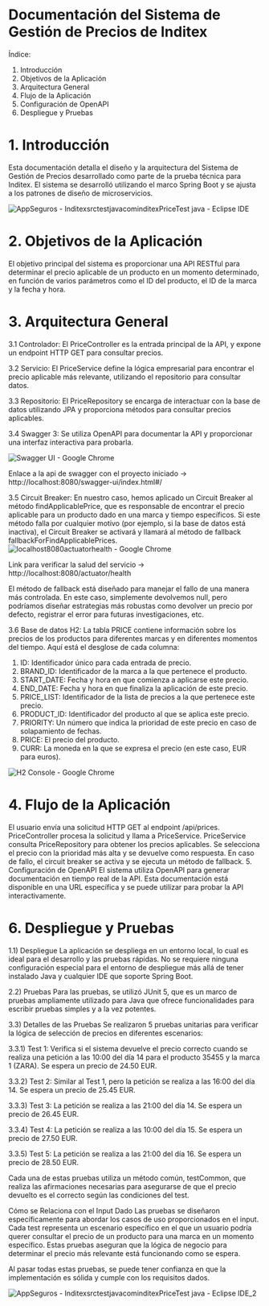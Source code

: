 # Documentación del Sistema de Gestión de Precios de Inditex

Índice: 
1) Introducción
2) Objetivos de la Aplicación
3) Arquitectura General
4) Flujo de la Aplicación
5) Configuración de OpenAPI
6) Despliegue y Pruebas

# 1. Introducción
Esta documentación detalla el diseño y la arquitectura del Sistema de Gestión de Precios desarrollado como parte de la prueba técnica para Inditex. El sistema se desarrolló utilizando el marco Spring Boot y se ajusta a los patrones de diseño de microservicios.

![AppSeguros - InditexsrctestjavacominditexPriceTest java - Eclipse IDE](https://github.com/luiscalderon1994/inditext-technical/assets/143569057/138dbf43-4b27-440e-a9ba-e3e305e7d46a)



# 2. Objetivos de la Aplicación
El objetivo principal del sistema es proporcionar una API RESTful para determinar el precio aplicable de un producto en un momento determinado, en función de varios parámetros como el ID del producto, el ID de la marca y la fecha y hora.

# 3. Arquitectura General
3.1 Controlador:
El PriceController es la entrada principal de la API, y expone un endpoint HTTP GET para consultar precios.

3.2 Servicio:
El PriceService define la lógica empresarial para encontrar el precio aplicable más relevante, utilizando el repositorio para consultar datos.

3.3 Repositorio:
El PriceRepository se encarga de interactuar con la base de datos utilizando JPA y proporciona métodos para consultar precios aplicables.

3.4 Swagger 3: 
Se utiliza OpenAPI para documentar la API y proporcionar una interfaz interactiva para probarla.

![Swagger UI - Google Chrome](https://github.com/luiscalderon1994/inditext-technical/assets/143569057/15b60d4d-0dd0-4f76-8f0d-caacd1957a74)


Enlace a la api de swagger con el proyecto iniciado -> http://localhost:8080/swagger-ui/index.html#/

3.5 Circuit Breaker: 
En nuestro caso, hemos aplicado un Circuit Breaker al método findApplicablePrice, que es responsable de encontrar el precio aplicable para un producto dado en una marca y tiempo específicos. Si este método falla por cualquier motivo (por ejemplo, si la base de datos está inactiva), el Circuit Breaker se activará y llamará al método de fallback fallbackForFindApplicablePrices.
![localhost8080actuatorhealth - Google Chrome](https://github.com/luiscalderon1994/inditext-technical/assets/143569057/3908a53b-97c9-4e91-8449-365eb281166d)


Link para verificar la salud del servicio -> http://localhost:8080/actuator/health

El método de fallback está diseñado para manejar el fallo de una manera más controlada. En este caso, simplemente devolvemos null, pero podríamos diseñar estrategias más robustas como devolver un precio por defecto, registrar el error para futuras investigaciones, etc.

3.6 Base de datos H2: La tabla PRICE contiene información sobre los precios de los productos para diferentes marcas y en diferentes momentos del tiempo. Aquí está el desglose de cada columna:

1) ID: Identificador único para cada entrada de precio.
2) BRAND_ID: Identificador de la marca a la que pertenece el producto.
3) START_DATE: Fecha y hora en que comienza a aplicarse este precio.
4) END_DATE: Fecha y hora en que finaliza la aplicación de este precio.
5) PRICE_LIST: Identificador de la lista de precios a la que pertenece este precio.
6) PRODUCT_ID: Identificador del producto al que se aplica este precio.
7) PRIORITY: Un número que indica la prioridad de este precio en caso de solapamiento de fechas.
8) PRICE: El precio del producto.
9) CURR: La moneda en la que se expresa el precio (en este caso, EUR para euros).

![H2 Console - Google Chrome](https://github.com/luiscalderon1994/inditext-technical/assets/143569057/5921ca2c-bbac-4a03-a90d-e469977472a4)



   


# 4. Flujo de la Aplicación
El usuario envía una solicitud HTTP GET al endpoint /api/prices.
PriceController procesa la solicitud y llama a PriceService.
PriceService consulta PriceRepository para obtener los precios aplicables.
Se selecciona el precio con la prioridad más alta y se devuelve como respuesta.
En caso de fallo, el circuit breaker se activa y se ejecuta un método de fallback.
5. Configuración de OpenAPI
El sistema utiliza OpenAPI para generar documentación en tiempo real de la API. Esta documentación está disponible en una URL específica y se puede utilizar para probar la API interactivamente.

# 6. Despliegue y Pruebas
1.1) Despliegue
La aplicación se despliega en un entorno local, lo cual es ideal para el desarrollo y las pruebas rápidas. No se requiere ninguna configuración especial para el entorno de despliegue más allá de tener instalado Java y cualquier IDE que soporte Spring Boot.

2.2) Pruebas
Para las pruebas, se utilizó JUnit 5, que es un marco de pruebas ampliamente utilizado para Java que ofrece funcionalidades para escribir pruebas simples y a la vez potentes.

3.3) Detalles de las Pruebas
Se realizaron 5 pruebas unitarias para verificar la lógica de selección de precios en diferentes escenarios:

3.3.1) Test 1: Verifica si el sistema devuelve el precio correcto cuando se realiza una petición a las 10:00 del día 14 para el producto 35455 y la marca 1 (ZARA). Se espera un precio de 24.50 EUR.

3.3.2) Test 2: Similar al Test 1, pero la petición se realiza a las 16:00 del día 14. Se espera un precio de 25.45 EUR.

3.3.3) Test 3: La petición se realiza a las 21:00 del día 14. Se espera un precio de 26.45 EUR.

3.3.4) Test 4: La petición se realiza a las 10:00 del día 15. Se espera un precio de 27.50 EUR.

3.3.5) Test 5: La petición se realiza a las 21:00 del día 16. Se espera un precio de 28.50 EUR.

Cada una de estas pruebas utiliza un método común, testCommon, que realiza las afirmaciones necesarias para asegurarse de que el precio devuelto es el correcto según las condiciones del test.

Cómo se Relaciona con el Input Dado
Las pruebas se diseñaron específicamente para abordar los casos de uso proporcionados en el input. Cada test representa un escenario específico en el que un usuario podría querer consultar el precio de un producto para una marca en un momento específico. Estas pruebas aseguran que la lógica de negocio para determinar el precio más relevante está funcionando como se espera.

Al pasar todas estas pruebas, se puede tener confianza en que la implementación es sólida y cumple con los requisitos dados.

![AppSeguros - InditexsrctestjavacominditexPriceTest java - Eclipse IDE_2](https://github.com/luiscalderon1994/inditext-technical/assets/143569057/8ff2f8a0-4316-4b18-9621-e7004a48d9d6)


